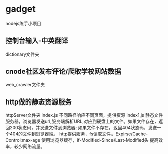 # gadget
nodejs练手小项目

## 控制台输入-中英翻译
  dictionary文件夹
  
## cnode社区发布评论/爬取学校网站数据
  web_crawler文件夹
  
## http做的静态资源服务
  httpServer文件夹
  index.js  不同路径响应不同页面，提供资源
  index1.js 静态文件服务器，浏览器发送url,服务端解析URL,对应到硬盘上的文件。如果文件存在，返回200状态码，并发送文件到浏览器; 如果文件不存在，返回404状态码，发送一个404的文件到浏览器端。
    http提供服务，fs读取文件，Expirse/Cache-Control:max-age 使用浏览器缓存，if-Modified-Since/Last-Modified头 提高效率，较少网络流量。
